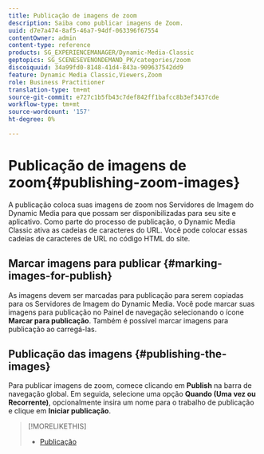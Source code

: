 ```yaml
---
title: Publicação de imagens de zoom
description: Saiba como publicar imagens de Zoom.
uuid: d7e7a474-8af5-46a7-94df-063396f67554
contentOwner: admin
content-type: reference
products: SG_EXPERIENCEMANAGER/Dynamic-Media-Classic
geptopics: SG_SCENESEVENONDEMAND_PK/categories/zoom
discoiquuid: 34a99fd0-8148-41d4-843a-909637542dd9
feature: Dynamic Media Classic,Viewers,Zoom
role: Business Practitioner
translation-type: tm+mt
source-git-commit: e727c1b5fb43c7def842ff1bafcc8b3ef3437cde
workflow-type: tm+mt
source-wordcount: '157'
ht-degree: 0%

---
```



# Publicação de imagens de zoom{#publishing-zoom-images}

A publicação coloca suas imagens de zoom nos Servidores de Imagem do Dynamic Media para que possam ser disponibilizadas para seu site e aplicativo. Como parte do processo de publicação, o Dynamic Media Classic ativa as cadeias de caracteres do URL. Você pode colocar essas cadeias de caracteres de URL no código HTML do site.

## Marcar imagens para publicar {#marking-images-for-publish}

As imagens devem ser marcadas para publicação para serem copiadas para os Servidores de Imagem do Dynamic Media. Você pode marcar suas imagens para publicação no Painel de navegação selecionando o ícone **Marcar para publicação**. Também é possível marcar imagens para publicação ao carregá-las.

## Publicação das imagens {#publishing-the-images}

Para publicar imagens de zoom, comece clicando em **Publish** na barra de navegação global. Em seguida, selecione uma opção **Quando (Uma vez ou Recorrente)**, opcionalmente insira um nome para o trabalho de publicação e clique em **Iniciar publicação**.

>[!MORELIKETHIS]
>
>* [Publicação](publishing-files.md#publishing_files)


